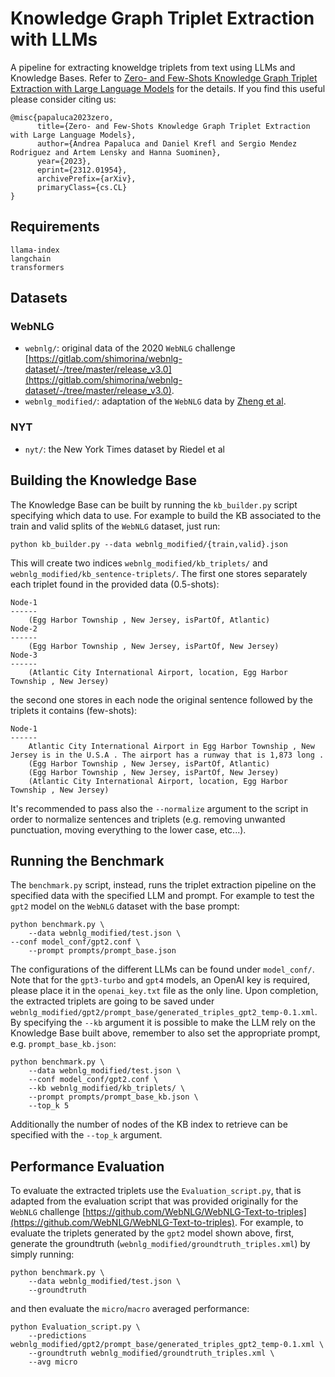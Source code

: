 #  Knowledge Graph Triplet Extraction with LLMs

A pipeline for extracting knoweldge triplets from text using LLMs and Knowledge Bases. Refer to [Zero- and Few-Shots Knowledge Graph Triplet Extraction with Large Language Models](https://arxiv.org/abs/2312.01954) for the details.
If you find this useful please consider citing us:

```
@misc{papaluca2023zero,
      title={Zero- and Few-Shots Knowledge Graph Triplet Extraction with Large Language Models}, 
      author={Andrea Papaluca and Daniel Krefl and Sergio Mendez Rodriguez and Artem Lensky and Hanna Suominen},
      year={2023},
      eprint={2312.01954},
      archivePrefix={arXiv},
      primaryClass={cs.CL}
}
```

## Requirements

```
llama-index
langchain
transformers
```

## Datasets
### WebNLG
 - `webnlg/`: original data of the 2020 `WebNLG` challenge [https://gitlab.com/shimorina/webnlg-dataset/-/tree/master/release_v3.0](https://gitlab.com/shimorina/webnlg-dataset/-/tree/master/release_v3.0).
 - `webnlg_modified/`: adaptation of the `WebNLG` data by [Zheng et al](https://aclanthology.org/P17-1113/).
### NYT
 - `nyt/`: the New York Times dataset by Riedel et al

## Building the Knowledge Base

The Knowledge Base can be built by running the `kb_builder.py` script specifying which data to use. For example to build the KB associated to the train and valid splits of the `WebNLG` dataset, just run:
```
python kb_builder.py --data webnlg_modified/{train,valid}.json
```
This will create two indices `webnlg_modified/kb_triplets/` and `webnlg_modified/kb_sentence-triplets/`. The first one stores separately each triplet found in the provided data (0.5-shots):
```
Node-1
------
    (Egg Harbor Township , New Jersey, isPartOf, Atlantic)
Node-2
------
    (Egg Harbor Township , New Jersey, isPartOf, New Jersey)
Node-3
------
    (Atlantic City International Airport, location, Egg Harbor Township , New Jersey)
```
the second one stores in each node the original sentence followed by the triplets it contains (few-shots):
```
Node-1
------
    Atlantic City International Airport in Egg Harbor Township , New Jersey is in the U.S.A . The airport has a runway that is 1,873 long .
    (Egg Harbor Township , New Jersey, isPartOf, Atlantic)
	(Egg Harbor Township , New Jersey, isPartOf, New Jersey)
	(Atlantic City International Airport, location, Egg Harbor Township , New Jersey)
```
It's recommended to pass also the `--normalize` argument to the script in order to normalize sentences and triplets (e.g. removing unwanted punctuation, moving everything to the lower case, etc...).

## Running the Benchmark

The `benchmark.py` script, instead, runs the triplet extraction pipeline on the specified data with the specified LLM and prompt. For example to test the `gpt2` model on the `WebNLG` dataset with the base prompt:
```
python benchmark.py \
    --data webnlg_modified/test.json \
--conf model_conf/gpt2.conf \
	--prompt prompts/prompt_base.json
```
The configurations of the different LLMs can be found under `model_conf/`. Note that for the `gpt3-turbo` and `gpt4` models, an OpenAI key is required, please place it in the `openai_key.txt` file as the only line.
Upon completion, the extracted triplets are going to be saved under `webnlg_modified/gpt2/prompt_base/generated_triples_gpt2_temp-0.1.xml`.
By specifying the `--kb` argument it is possible to make the LLM rely on the Knowledge Base built above, remember to also set the appropriate prompt, e.g. `prompt_base_kb.json`:
```
python benchmark.py \
    --data webnlg_modified/test.json \
	--conf model_conf/gpt2.conf \
	--kb webnlg_modified/kb_triplets/ \
	--prompt prompts/prompt_base_kb.json \
	--top_k 5
```
Additionally the number of nodes of the KB index to retrieve can be specified with the `--top_k` argument.

## Performance Evaluation

To evaluate the extracted triplets use the `Evaluation_script.py`, that is adapted from the evaluation script that was provided originally for the `WebNLG` challenge [https://github.com/WebNLG/WebNLG-Text-to-triples](https://github.com/WebNLG/WebNLG-Text-to-triples).
For example, to evaluate the triplets generated by the `gpt2` model shown above, first, generate the groundtruth (`webnlg_modified/groundtruth_triples.xml`) by simply running:
```
python benchmark.py \
    --data webnlg_modified/test.json \
	--groundtruth
```
and then evaluate the `micro`/`macro` averaged performance:
```
python Evaluation_script.py \
    --predictions webnlg_modified/gpt2/prompt_base/generated_triples_gpt2_temp-0.1.xml \
	--groundtruth webnlg_modified/groundtruth_triples.xml \
	--avg micro
```

